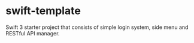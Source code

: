# swift-template
Swift 3 starter project that consists of simple login system, side menu and RESTful API manager.

